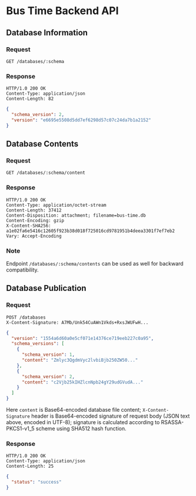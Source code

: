 # Bus Time Backend API

## Database Information

### Request

```http
GET /databases/:schema
```

### Response

```http
HTTP/1.0 200 OK
Content-Type: application/json
Content-Length: 82
```

```json
{
  "schema_version": 2,
  "version": "e6695e5508d5dd7ef6298d57c07c24da7b1a2152"
}
```

## Database Contents

### Request

```http
GET /databases/:schema/content
```

### Response

```http
HTTP/1.0 200 OK
Content-Type: application/octet-stream
Content-Length: 37412
Content-Disposition: attachment; filename=bus-time.db
Content-Encoding: gzip
X-Content-SHA256: a1e02fa6e5416c12605f923b38d018f725016cd9781951b4deea3301f7ef7eb2
Vary: Accept-Encoding
```

### Note

Endpoint `/databases/:schema/contents` can be used as well for
backward compatibility.

## Database Publication

### Request

```http
POST /databases
X-Content-Signature: A7Mb/Unk54CuAWn1Vkds+RxsJWUFwH...
```

```json
{
  "version": "1554a6d60a0e5cf071e14376ce719eeb227c0a95",
  "schema_versions": [
    {
      "schema_version": 1,
      "content": "Zmlyc3QgdmVyc2lvbiBjb250ZW50..."
    },
    {
      "schema_version": 2,
      "content": "c2Vjb25kIHZlcnNpb24gY29udGVudA..."
    }
  ]
}
```

Here `content` is Base64-encoded database file content;
`X-Content-Signature` header is Base64-encoded signature of
request body (JSON text above, encoded in UTF-8); signature
is calculated according to RSASSA-PKCS1-v1_5 scheme
using SHA512 hash function.

### Response

```http
HTTP/1.0 200 OK
Content-Type: application/json
Content-Length: 25
```

```json
{
  "status": "success"
}
```
